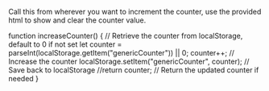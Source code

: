 Call this from wherever you want to increment the counter, use the provided html to show and clear the counter value.

function increaseCounter() {
    // Retrieve the counter from localStorage, default to 0 if not set
    let counter = parseInt(localStorage.getItem("genericCounter")) || 0;
    counter++; // Increase the counter
    localStorage.setItem("genericCounter", counter); // Save back to localStorage
    //return counter; // Return the updated counter if needed
}
